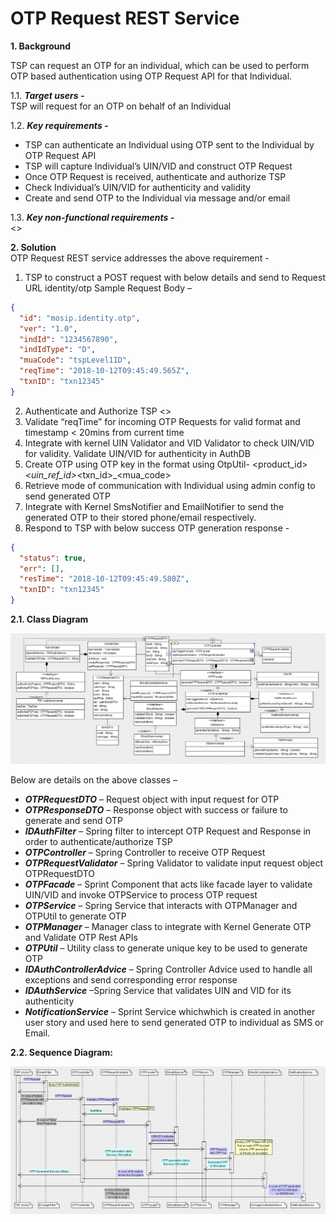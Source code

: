 # OTP Request REST Service


**1. Background**

TSP can request an OTP for an individual, which can be used to perform OTP based authentication using OTP Request API for that Individual.

1.1. ***Target users -***  
TSP will request for an OTP on behalf of an Individual


1.2. ***Key requirements -***   
-	TSP can authenticate an Individual using OTP sent to the Individual by OTP Request API
-	TSP will capture Individual’s UIN/VID and construct OTP Request
-	Once OTP Request is received, authenticate and authorize TSP
-	Check Individual’s UIN/VID for authenticity and validity
-	Create and send OTP to the Individual via message and/or email

1.3. ***Key non-functional requirements -***   
<<TBD>>

**2. Solution**   
OTP Request REST service addresses the above requirement -  

1.	TSP to construct a POST request with below details and send to Request URL identity/otp
Sample Request Body – 
```JSON
{
  "id": "mosip.identity.otp",
  "ver": "1.0",
  "indId": "1234567890",
  "indIdType": "D",
  "muaCode": "tspLevel1ID",
  "reqTime": "2018-10-12T09:45:49.565Z",
  "txnID": "txn12345"
}
```

2.	Authenticate and Authorize TSP <<TBD>>
3.	Validate “reqTime” for incoming OTP Requests for valid format and timestamp < 20mins from current time
4.	Integrate with kernel UIN Validator and VID Validator to check UIN/VID for validity. Validate UIN/VID for authenticity in AuthDB
5.	Create OTP using OTP key in the format using OtpUtil- <product_id>_<uin_ref_id>_<txn_id>_<mua_code>
6.	Retrieve mode of communication with Individual using admin config to send generated OTP
7.	Integrate with Kernel SmsNotifier and EmailNotifier to send the generated OTP to their stored phone/email respectively.
8.	Respond to TSP with below success OTP generation response - 
```JSON
{
  "status": true,
  "err": [],
  "resTime": "2018-10-12T09:45:49.580Z",
  "txnID": "txn12345"
}
```

**2.1. Class Diagram**

![OTP Request class diagram](_images/OTP_Request_Class_Diagram.PNG)

Below are details on the above classes –
-	***OTPRequestDTO*** – Request object with input request for OTP
-	***OTPResponseDTO*** – Response object with success or failure to generate and send OTP
-	***IDAuthFilter*** – Spring filter to intercept OTP Request and Response in order to authenticate/authorize TSP
-	***OTPController*** – Spring Controller to receive OTP Request
-	***OTPRequestValidator*** – Spring Validator to validate input request object OTPRequestDTO
-	***OTPFacade*** – Sprint Component that acts like facade layer to validate UIN/VID and invoke OTPService to process OTP request
-	***OTPService*** – Spring Service that interacts with OTPManager and OTPUtil to generate OTP
-	***OTPManager*** – Manager class to integrate with Kernel Generate OTP and Validate OTP Rest APIs
-	***OTPUtil*** – Utility class to generate unique key to be used to generate OTP
-	***IDAuthControllerAdvice*** – Spring Controller Advice used to handle all exceptions and send corresponding error response
-	***IDAuthService*** –Spring Service that validates UIN and VID for its authenticity
-	***NotificationService*** – Sprint Service whichwhich is created in another user story and used here to send generated OTP to individual as SMS or Email.


**2.2. Sequence Diagram:**

![OTP Request Sequence diagram](_images/OTP_Request_Sequence_Diagram.PNG)
